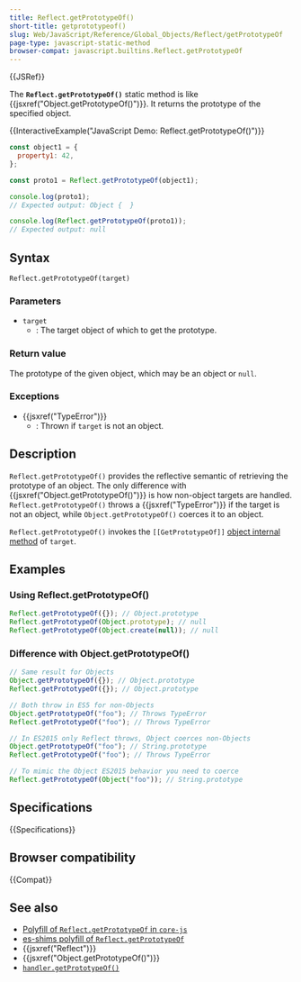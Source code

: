 ```yaml
---
title: Reflect.getPrototypeOf()
short-title: getprototypeof()
slug: Web/JavaScript/Reference/Global_Objects/Reflect/getPrototypeOf
page-type: javascript-static-method
browser-compat: javascript.builtins.Reflect.getPrototypeOf
---
```


{{JSRef}}

The **`Reflect.getPrototypeOf()`** static method is like {{jsxref("Object.getPrototypeOf()")}}. It returns the prototype of the specified object.

{{InteractiveExample("JavaScript Demo: Reflect.getPrototypeOf()")}}

```js interactive-example
const object1 = {
  property1: 42,
};

const proto1 = Reflect.getPrototypeOf(object1);

console.log(proto1);
// Expected output: Object {  }

console.log(Reflect.getPrototypeOf(proto1));
// Expected output: null
```

## Syntax

```js-nolint
Reflect.getPrototypeOf(target)
```

### Parameters

- `target`
  - : The target object of which to get the prototype.

### Return value

The prototype of the given object, which may be an object or `null`.

### Exceptions

- {{jsxref("TypeError")}}
  - : Thrown if `target` is not an object.

## Description

`Reflect.getPrototypeOf()` provides the reflective semantic of retrieving the prototype of an object. The only difference with {{jsxref("Object.getPrototypeOf()")}} is how non-object targets are handled. `Reflect.getPrototypeOf()` throws a {{jsxref("TypeError")}} if the target is not an object, while `Object.getPrototypeOf()` coerces it to an object.

`Reflect.getPrototypeOf()` invokes the `[[GetPrototypeOf]]` [object internal method](/en-US/docs/Web/JavaScript/Reference/Global_Objects/Proxy#object_internal_methods) of `target`.

## Examples

### Using Reflect.getPrototypeOf()

```js
Reflect.getPrototypeOf({}); // Object.prototype
Reflect.getPrototypeOf(Object.prototype); // null
Reflect.getPrototypeOf(Object.create(null)); // null
```

### Difference with Object.getPrototypeOf()

```js
// Same result for Objects
Object.getPrototypeOf({}); // Object.prototype
Reflect.getPrototypeOf({}); // Object.prototype

// Both throw in ES5 for non-Objects
Object.getPrototypeOf("foo"); // Throws TypeError
Reflect.getPrototypeOf("foo"); // Throws TypeError

// In ES2015 only Reflect throws, Object coerces non-Objects
Object.getPrototypeOf("foo"); // String.prototype
Reflect.getPrototypeOf("foo"); // Throws TypeError

// To mimic the Object ES2015 behavior you need to coerce
Reflect.getPrototypeOf(Object("foo")); // String.prototype
```

## Specifications

{{Specifications}}

## Browser compatibility

{{Compat}}

## See also

- [Polyfill of `Reflect.getPrototypeOf` in `core-js`](https://github.com/zloirock/core-js#ecmascript-reflect)
- [es-shims polyfill of `Reflect.getPrototypeOf`](https://www.npmjs.com/package/reflect.getprototypeof)
- {{jsxref("Reflect")}}
- {{jsxref("Object.getPrototypeOf()")}}
- [`handler.getPrototypeOf()`](/en-US/docs/Web/JavaScript/Reference/Global_Objects/Proxy/Proxy/getPrototypeOf)
